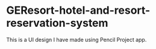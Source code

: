 # GEResort-hotel-and-resort-reservation-system
This is a UI design I have made using Pencil Project app. 
